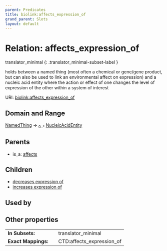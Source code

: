 ```yaml
---
parent: Predicates
title: biolink:affects_expression_of
grand_parent: Slots
layout: default
---
```


# Relation: affects_expression_of

translator_minimal
{: .translator_minimal-subset-label }


holds between a named thing (most often a chemical or gene/gene product, but can also be used to link an environmental affect on expression) and a nucleic acid entity where the action or effect of one changes the level of expression of the other within a system of interest

URI: [biolink:affects_expression_of](https://w3id.org/biolink/vocab/affects_expression_of)

## Domain and Range

[NamedThing](NamedThing.md) ->  <sub>0..\*</sub> [NucleicAcidEntity](NucleicAcidEntity.md)

## Parents

 *  is_a: [affects](affects.md)

## Children

 *  [decreases expression of](decreases_expression_of.md)
 *  [increases expression of](increases_expression_of.md)

## Used by


## Other properties

|  |  |  |
| --- | --- | --- |
| **In Subsets:** | | translator_minimal |
| **Exact Mappings:** | | CTD:affects_expression_of |

